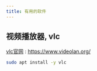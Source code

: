 ```yaml
---
title: 有用的软件
---
```


## 视频播放器, vlc

[vlc官网](https://www.videolan.org/) : https://www.videolan.org/

```bash
sudo apt install -y vlc
```

